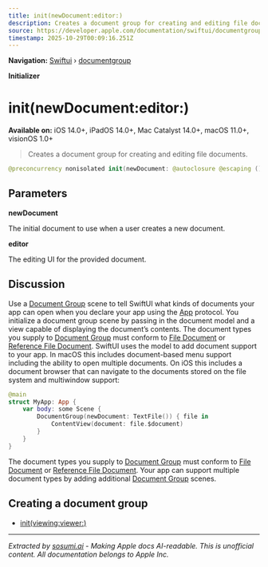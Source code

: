 ```yaml
---
title: init(newDocument:editor:)
description: Creates a document group for creating and editing file documents.
source: https://developer.apple.com/documentation/swiftui/documentgroup/init(newdocument:editor:)
timestamp: 2025-10-29T00:09:16.251Z
---
```


**Navigation:** [Swiftui](/documentation/swiftui) › [documentgroup](/documentation/swiftui/documentgroup)

**Initializer**

# init(newDocument:editor:)

**Available on:** iOS 14.0+, iPadOS 14.0+, Mac Catalyst 14.0+, macOS 11.0+, visionOS 1.0+

> Creates a document group for creating and editing file documents.

```swift
@preconcurrency nonisolated init(newDocument: @autoclosure @escaping () -> Document, @ViewBuilder editor: @escaping (FileDocumentConfiguration<Document>) -> Content)
```

## Parameters

**newDocument**

The initial document to use when a user creates a new document.



**editor**

The editing UI for the provided document.



## Discussion

Use a [Document Group](/documentation/swiftui/documentgroup) scene to tell SwiftUI what kinds of documents your app can open when you declare your app using the [App](/documentation/swiftui/app) protocol. You initialize a document group scene by passing in the document model and a view capable of displaying the document’s contents. The document types you supply to [Document Group](/documentation/swiftui/documentgroup) must conform to [File Document](/documentation/swiftui/filedocument) or [Reference File Document](/documentation/swiftui/referencefiledocument). SwiftUI uses the model to add document support to your app. In macOS this includes document-based menu support including the ability to open multiple documents. On iOS this includes a document browser that can navigate to the documents stored on the file system and multiwindow support:

```swift
@main
struct MyApp: App {
    var body: some Scene {
        DocumentGroup(newDocument: TextFile()) { file in
            ContentView(document: file.$document)
        }
    }
}
```

The document types you supply to [Document Group](/documentation/swiftui/documentgroup) must conform to [File Document](/documentation/swiftui/filedocument) or [Reference File Document](/documentation/swiftui/referencefiledocument). Your app can support multiple document types by adding additional [Document Group](/documentation/swiftui/documentgroup) scenes.

## Creating a document group

- [init(viewing:viewer:)](/documentation/swiftui/documentgroup/init(viewing:viewer:))

---

*Extracted by [sosumi.ai](https://sosumi.ai) - Making Apple docs AI-readable.*
*This is unofficial content. All documentation belongs to Apple Inc.*
